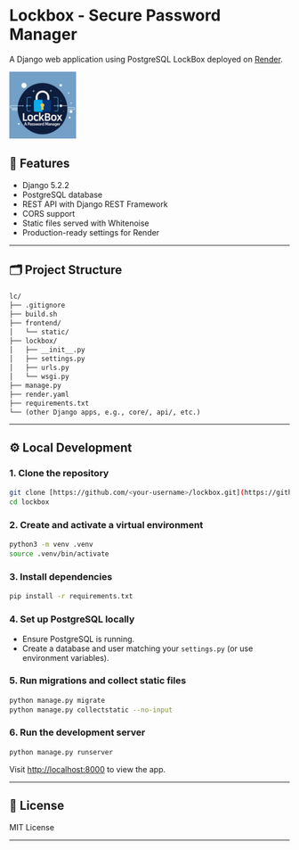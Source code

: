 # Lockbox - Secure Password Manager

A Django web application using PostgreSQL LockBox deployed on [Render](https://lockbox-zkgy.onrender.com/).

<p align="left">
  <img src="lockbox-logo.png" alt="Lockbox" width="120"/>
</p>


## 🚀 Features

- Django 5.2.2
- PostgreSQL database
- REST API with Django REST Framework
- CORS support
- Static files served with Whitenoise
- Production-ready settings for Render

---

## 🗂️ Project Structure

```
lc/
├── .gitignore
├── build.sh
├── frontend/
│   └── static/
├── lockbox/
│   ├── __init__.py
│   ├── settings.py
│   ├── urls.py
│   └── wsgi.py
├── manage.py
├── render.yaml
├── requirements.txt
└── (other Django apps, e.g., core/, api/, etc.)
```

---

## ⚙️ Local Development

### 1. Clone the repository

```bash
git clone [https://github.com/<your-username>/lockbox.git](https://github.com/ishikasingh777/lockbox.git)
cd lockbox
```

### 2. Create and activate a virtual environment

```bash
python3 -m venv .venv
source .venv/bin/activate
```

### 3. Install dependencies

```bash
pip install -r requirements.txt
```

### 4. Set up PostgreSQL locally

- Ensure PostgreSQL is running.
- Create a database and user matching your `settings.py` (or use environment variables).

### 5. Run migrations and collect static files

```bash
python manage.py migrate
python manage.py collectstatic --no-input
```

### 6. Run the development server

```bash
python manage.py runserver
```

Visit [http://localhost:8000](http://localhost:8000) to view the app.

---

## 📄 License

MIT License

---
